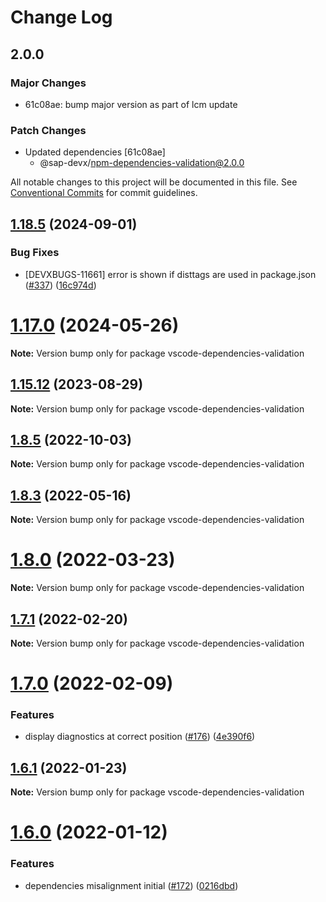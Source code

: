 # Change Log

## 2.0.0

### Major Changes

- 61c08ae: bump major version as part of lcm update

### Patch Changes

- Updated dependencies [61c08ae]
  - @sap-devx/npm-dependencies-validation@2.0.0

All notable changes to this project will be documented in this file.
See [Conventional Commits](https://conventionalcommits.org) for commit guidelines.

## [1.18.5](https://github.com/SAP/app-studio-toolkit/compare/v1.18.4...v1.18.5) (2024-09-01)

### Bug Fixes

- [DEVXBUGS-11661] error is shown if disttags are used in package.json ([#337](https://github.com/SAP/app-studio-toolkit/issues/337)) ([16c974d](https://github.com/SAP/app-studio-toolkit/commit/16c974dff78fd21116556a69789352e2185fe3fd))

# [1.17.0](https://github.com/SAP/app-studio-toolkit/compare/v1.16.2...v1.17.0) (2024-05-26)

**Note:** Version bump only for package vscode-dependencies-validation

## [1.15.12](https://github.com/SAP/app-studio-toolkit/compare/v1.15.11...v1.15.12) (2023-08-29)

**Note:** Version bump only for package vscode-dependencies-validation

## [1.8.5](https://github.com/SAP/app-studio-toolkit/compare/v1.8.4...v1.8.5) (2022-10-03)

**Note:** Version bump only for package vscode-dependencies-validation

## [1.8.3](https://github.com/SAP/app-studio-toolkit/compare/v1.8.1...v1.8.3) (2022-05-16)

**Note:** Version bump only for package vscode-dependencies-validation

# [1.8.0](https://github.com/SAP/app-studio-toolkit/compare/v1.7.1...v1.8.0) (2022-03-23)

**Note:** Version bump only for package vscode-dependencies-validation

## [1.7.1](https://github.com/SAP/app-studio-toolkit/compare/v1.7.0...v1.7.1) (2022-02-20)

**Note:** Version bump only for package vscode-dependencies-validation

# [1.7.0](https://github.com/SAP/app-studio-toolkit/compare/v1.6.1...v1.7.0) (2022-02-09)

### Features

- display diagnostics at correct position ([#176](https://github.com/SAP/app-studio-toolkit/issues/176)) ([4e390f6](https://github.com/SAP/app-studio-toolkit/commit/4e390f612e4582ea703cc5868a77f646b3279c3a))

## [1.6.1](https://github.com/SAP/app-studio-toolkit/compare/v1.6.0...v1.6.1) (2022-01-23)

**Note:** Version bump only for package vscode-dependencies-validation

# [1.6.0](https://github.com/SAP/app-studio-toolkit/compare/v1.5.1...v1.6.0) (2022-01-12)

### Features

- dependencies misalignment initial ([#172](https://github.com/SAP/app-studio-toolkit/issues/172)) ([0216dbd](https://github.com/SAP/app-studio-toolkit/commit/0216dbdb8ed2ec6d96819a78b856a6ba5cb297b4))
